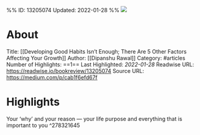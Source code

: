 %%
ID: 13205074
Updated: 2022-01-28
%%
![](https://readwise-assets.s3.amazonaws.com/static/images/article3.5c705a01b476.png)

# About
Title: [[Developing Good Habits Isn’t Enough; There Are 5 Other Factors Affecting Your Growth]]
Author: [[Dipanshu Rawal]]
Category: #articles
Number of Highlights: ==1==
Last Highlighted: *2022-01-28*
Readwise URL: https://readwise.io/bookreview/13205074
Source URL: https://medium.com/p/cab1f6efd67f


# Highlights 
Your ‘why’ and your reason — your life purpose and everything that is important to you  ^278321645


